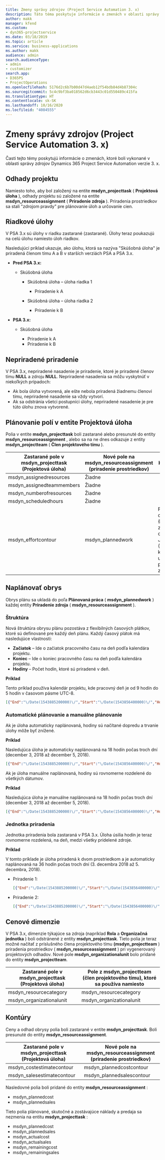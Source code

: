 ```yaml
---
title: Zmeny správy zdrojov (Project Service Automation 3. x)
description: Táto téma poskytuje informácie o zmenách v oblasti správy zdrojov.
author: makk
manager: kfend
ms.custom:
- dyn365-projectservice
ms.date: 03/18/2019
ms.topic: article
ms.service: business-applications
ms.author: makk
audience: admin
search.audienceType:
- admin
- customizer
search.app:
- D365PS
- ProjectOperations
ms.openlocfilehash: 5176d2c6b7b00d47d4aeb12f54bdb84d4b87304c
ms.sourcegitcommit: 5c4c9bf3ba018562d6cb3443c01d550489c415fa
ms.translationtype: HT
ms.contentlocale: sk-SK
ms.lasthandoff: 10/16/2020
ms.locfileid: "4084555"
---
```

# <a name="resource-management-changes-project-service-automation-3x"></a>Zmeny správy zdrojov (Project Service Automation 3. x)

Časti tejto témy poskytujú informácie o zmenách, ktoré boli vykonané v oblasti správy zdrojov Dynamics 365 Project Service Automation verzie 3. x.

## <a name="project-estimates"></a>Odhady projektu

Namiesto toho, aby bol založený na entite **msdyn\_projecttask** ( **Projektová úloha** ), odhady projektu sú založené na entite **msdyn\_resourceassignment** ( **Priradenie zdroja** ). Priradenia prostriedkov sa stali "zdrojom pravdy" pre plánovanie úloh a určovanie cien.

## <a name="line-tasks"></a>Riadkové úlohy

V PSA 3.x sú úlohy v riadku zastarané (zastarané). Úlohy teraz poukazujú na celú úlohu namiesto úloh riadkov.

Nasledujúci príklad ukazuje, ako úlohu, ktorá sa nazýva "Skúšobná úloha" je priradená členom tímu A a B v starších verziách PSA a PSA 3.x.

- **Pred PSA 3.x:**

    - Skúšobná úloha

        - Skúšobná úloha – úloha riadka 1

            - Priradenie k A

        - Skúšobná úloha – úloha riadka 2

            - Priradenie k B

- **PSA 3.x:**

    - Skúšobná úloha

        - Priradenie k A
        - Priradenie k B

## <a name="unassigned-assignment"></a>Nepriradené priradenie

V PSA 3.x, nepriradené nasadenie je priradenie, ktoré je priradené členov tímu **NULL** a zdroju **NULL**. Nepriradené nasadenia sa môžu vyskytnúť v niekoľkých prípadoch:

- Ak bola úloha vytvorená, ale ešte nebola priradená žiadnemu členovi tímu, nepriradené nasadenie sa vždy vytvorí. 
- Ak sa odstránia všetci postupníci úlohy, nepriradené nasadenie je pre túto úlohu znova vytvorené.

## <a name="scheduling-fields-on-the-project-task-entity"></a>Plánovanie polí v entite Projektová úloha

Polia v entite **msdyn\_projecttask** boli zastarané alebo presunuté do entity **msdyn\_resourceassignment** , alebo sa na ne dnes odkazuje z entity **msdyn\_projectteam** ( **Člen projektového tímu** ).

| Zastarané pole v msdyn\_projecttask (Projektová úloha) | Nové pole na msdyn\_resourceassignment (priradenie prostriedkov) | Komentár |
|---|---|---|
| msdyn\_assignedresources | Žiadne | |
| msdyn\_assignedteammembers | Žiadne | |
| msdyn\_numberofresources | Žiadne | |
| msdyn\_scheduledhours | Žiadne | |
| msdyn\_effortcontour | msdyn\_plannedwork | Formát dátovej štruktúry zápisu objektov JavaScript (JSON), ktorý je uložený v poli, sa zmenil. |

## <a name="schedule-contour"></a>Naplánovať obrys

Obrys plánu sa ukladá do poľa **Plánovaná práca** ( **msdyn\_plannedwork** ) každej entity **Priradenie zdroja** ( **msdyn\_resourceassignment** ).

### <a name="structure"></a>Štruktúra

Nová štruktúra obrysu plánu pozostáva z flexibilných časových plátkov, ktoré sú definované pre každý deň plánu. Každý časový plátok má nasledujúce vlastnosti:

- **Začiatok** – Ide o začiatok pracovného času na deň podľa kalendára projektu.
- **Koniec** – Ide o koniec pracovného času na deň podľa kalendára projektu.
- **Hodiny** – Počet hodín, ktoré sú priradené v deň.

**Príklad**

Tento príklad používa kalendár projektu, kde pracovný deň je od 9 hodín do 5 hodín v časovom pásme UTC-8.

```json
[{"End":"\/Date(1543885200000)\/","Start":"\/Date(1543856400000)\/","Hours":8},{"End":"\/Date(1543971600000)\/","Start":"\/Date(1543942800000)\/","Hours":8},{"End":"\/Date(1544058000000)\/","Start":"\/Date(1544029200000)\/","Hours":2}]
```

### <a name="auto-scheduling-and-manual-scheduling"></a>Automatické plánovanie a manuálne plánovanie

Ak je úloha automaticky naplánovaná, hodiny sú načítané dopredu a trvanie úlohy môže byť znížené.

**Príklad**

Nasledujúca úloha je automaticky naplánovaná na 18 hodín počas troch dní (december 3, 2018 až december 5, 2018).

```json
[{"End":"\/Date(1543885200000)\/","Start":"\/Date(1543856400000)\/","Hours":8},{"End":"\/Date(1543971600000)\/","Start":"\/Date(1543942800000)\/","Hours":8},{"End":"\/Date(1544058000000)\/","Start":"\/Date(1544029200000)\/","Hours":2}]
```

Ak je úloha manuálne naplánovaná, hodiny sú rovnomerne rozdelené do všetkých dátumov.

**Príklad**

Nasledujúca úloha je manuálne naplánovaná na 18 hodín počas troch dní (december 3, 2018 až december 5, 2018).

```json
[{"End":"\/Date(1543885200000)\/","Start":"\/Date(1543856400000)\/","Hours":6},{"End":"\/Date(1543971600000)\/","Start":"\/Date(1543942800000)\/","Hours":6},{"End":"\/Date(1544058000000)\/","Start":"\/Date(1544029200000)\/","Hours":6}]
```

### <a name="assignment-unit"></a>Jednotka priradenia

Jednotka priradenia bola zastaraná v PSA 3.x. Úloha úsilia hodín je teraz rovnomerne rozdelená, na deň, medzi všetky pridelené zdroje.

**Príklad**

V tomto príklade je úloha priradená k dvom prostriedkom a je automaticky naplánovaná na 36 hodín počas troch dní (3. decembra 2018 až 5. decembra, 2018).

- Priradenie 1:

    ```json
    [{"End":"\/Date(1543885200000)\/","Start":"\/Date(1543856400000)\/","Hours":8},{"End":"\/Date(1543971600000)\/","Start":"\/Date(1543942800000)\/","Hours":8},{"End":"\/Date(1544058000000)\/","Start":"\/Date(1544029200000)\/","Hours":2}]
    ```

- Priradenie 2:

    ```json
    [{"End":"\/Date(1543885200000)\/","Start":"\/Date(1543856400000)\/","Hours":8},{"End":"\/Date(1543971600000)\/","Start":"\/Date(1543942800000)\/","Hours":8},{"End":"\/Date(1544058000000)\/","Start":"\/Date(1544029200000)\/","Hours":2}]
    ```

## <a name="pricing-dimensions"></a>Cenové dimenzie

V PSA 3.x, dimenzie týkajúce sa zdroja (napríklad **Rola** a **Organizačná jednotka** ) boli odstránené z entity **msdyn\_projecttask**. Tieto polia je teraz možné načítať z príslušného člena projektového tímu **(msdyn\_projectteam** ) priradenia prostriedkov ( **msdyn\_resourceassignment** ) pri vygenerovaný projektových odhadov. Nové pole **msdyn\_organizationalunit** bolo pridané do entity **msdyn\_projectteam**.

| Zastarané pole v msdyn\_projecttask (Projektová úloha) | Pole z msdyn\_projectteam (člen projektového tímu), ktoré sa používa namiesto |
|---|---|
| msdyn\_resourcecategory | msdyn\_resourcecategory |
| msdyn\_organizationalunit | msdyn\_organizationalunit |

## <a name="contours"></a>Kontúry

Ceny a odhad obrysy polia boli zastarané v entite **msdyn\_projecttask**. Boli presunuté do entity **msdyn\_resourceassignment**.

| Zastarané pole v msdyn\_projecttask (Projektová úloha) | Nové pole na msdyn\_resourceassignment (priradenie prostriedkov) |
|---|---|
| msdyn\_costestimatecontour | msdyn\_plannedcostcontour |
| msdyn\_salesestimatecontour | msdyn\_plannedsalescontour |

Nasledovné polia boli pridané do entity **msdyn\_resourceassignment** :

* msdyn\_plannedcost
* msdyn\_plannedsales

Tieto polia plánované, skutočné a zostávajúce náklady a predaja sa nezmenia na entitu **msdyn\_projecttask** :

* msdyn\_plannedcost
* msdyn\_plannedsales
* msdyn\_actualcost
* msdyn\_actualsales
* msdyn\_remainingcost
* msdyn\_remainingsales
